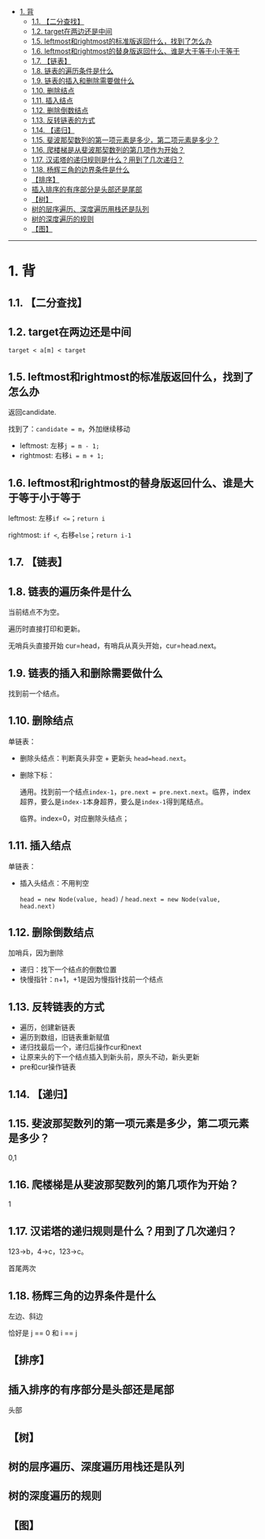 - [1. 背](#1-背)
  - [1.1. 【二分查找】](#11-二分查找)
  - [1.2. target在两边还是中间](#12-target在两边还是中间)
  - [1.5. leftmost和rightmost的标准版返回什么，找到了怎么办](#15-leftmost和rightmost的标准版返回什么找到了怎么办)
  - [1.6. leftmost和rightmost的替身版返回什么、谁是大于等于小于等于](#16-leftmost和rightmost的替身版返回什么谁是大于等于小于等于)
  - [1.7. 【链表】](#17-链表)
  - [1.8. 链表的遍历条件是什么](#18-链表的遍历条件是什么)
  - [1.9. 链表的插入和删除需要做什么](#19-链表的插入和删除需要做什么)
  - [1.10. 删除结点](#110-删除结点)
  - [1.11. 插入结点](#111-插入结点)
  - [1.12. 删除倒数结点](#112-删除倒数结点)
  - [1.13. 反转链表的方式](#113-反转链表的方式)
  - [1.14. 【递归】](#114-递归)
  - [1.15. 斐波那契数列的第一项元素是多少，第二项元素是多少？](#115-斐波那契数列的第一项元素是多少第二项元素是多少)
  - [1.16. 爬楼梯是从斐波那契数列的第几项作为开始？](#116-爬楼梯是从斐波那契数列的第几项作为开始)
  - [1.17. 汉诺塔的递归规则是什么？用到了几次递归？](#117-汉诺塔的递归规则是什么用到了几次递归)
  - [1.18. 杨辉三角的边界条件是什么](#118-杨辉三角的边界条件是什么)
  - [【排序】](#排序)
  - [插入排序的有序部分是头部还是尾部](#插入排序的有序部分是头部还是尾部)
  - [【树】](#树)
  - [树的层序遍历、深度遍历用栈还是队列](#树的层序遍历深度遍历用栈还是队列)
  - [树的深度遍历的规则](#树的深度遍历的规则)
  - [【图】](#图)


---
# 1. 背
## 1.1. 【二分查找】
## 1.2. target在两边还是中间

`target < a[m] < target`

## 1.5. leftmost和rightmost的标准版返回什么，找到了怎么办

返回candidate. 

找到了：`candidate = m`，外加继续移动
- leftmost: 左移`j = m - 1;`
- rightmost: 右移`i = m + 1;`

## 1.6. leftmost和rightmost的替身版返回什么、谁是大于等于小于等于
leftmost: 左移`if <=`；`return i`

rightmost: `if <`, 右移`else`；`return i-1`
## 1.7. 【链表】
## 1.8. 链表的遍历条件是什么

当前结点不为空。

遍历时直接打印和更新。

无哨兵头直接开始 cur=head，有哨兵从真头开始，cur=head.next。
## 1.9. 链表的插入和删除需要做什么

找到前一个结点。

## 1.10. 删除结点

单链表：
- 删除头结点：判断真头非空 + 更新头 `head=head.next`。
- 删除下标：
    
    通用。找到前一个结点`index-1`，`pre.next = pre.next.next`。临界，index超界，要么是`index-1`本身超界，要么是`index-1`得到尾结点。
    
    临界。index=0，对应删除头结点；

## 1.11. 插入结点

单链表：
- 插入头结点：不用判空
  
    `head = new Node(value, head)` / `head.next = new Node(value, head.next)`

## 1.12. 删除倒数结点

加哨兵，因为删除
- 递归：找下一个结点的倒数位置
- 快慢指针：n+1，+1是因为慢指针找前一个结点

## 1.13. 反转链表的方式

- 遍历，创建新链表
- 遍历到数组，旧链表重新赋值
- 递归找最后一个，递归后操作cur和next
- 让原来头的下一个结点插入到新头前，原头不动，新头更新
- pre和cur操作链表

## 1.14. 【递归】
## 1.15. 斐波那契数列的第一项元素是多少，第二项元素是多少？
0,1
## 1.16. 爬楼梯是从斐波那契数列的第几项作为开始？
1
## 1.17. 汉诺塔的递归规则是什么？用到了几次递归？
123→b，4→c，123→c。

首尾两次
## 1.18. 杨辉三角的边界条件是什么
左边、斜边

恰好是 j == 0 和 i == j 
## 【排序】

## 插入排序的有序部分是头部还是尾部

头部

## 【树】

## 树的层序遍历、深度遍历用栈还是队列

## 树的深度遍历的规则

## 【图】

